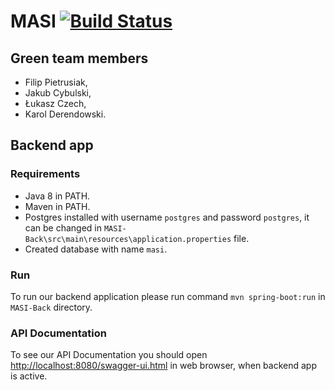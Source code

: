# MASI [![Build Status](https://travis-ci.com/lodz-university-of-technology-masi/Green.svg?branch=master)](https://travis-ci.com/lodz-university-of-technology-masi/Green)

## Green team members
- Filip Pietrusiak,
- Jakub Cybulski,
- Łukasz Czech,
- Karol Derendowski.

## Backend app

### Requirements
- Java 8 in PATH.
- Maven in PATH.
- Postgres installed with username ``postgres`` and password ``postgres``, it can be changed in ``MASI-Back\src\main\resources\application.properties`` file.
- Created database with name ``masi``.

### Run

To run our backend application please run command ``mvn spring-boot:run`` in ``MASI-Back`` directory.

### API Documentation
To see our API Documentation you should open [http://localhost:8080/swagger-ui.html](http://localhost:8080/swagger-ui.html) in web browser, when backend app is active.
